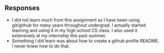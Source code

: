 ## Responses

* I did not learn much from this assignment as I have been using git/github for many years throughout undergrad. I actually started leanring and using it in my high school CS class. I also used it extensively at my internship this past summer.
* Something I did learn was about how to create a github profile README. I never knew how to do that.